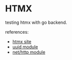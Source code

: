 # HTMX

testing htmx with go backend.

references:
- [htmx site](https://htmx.org/) 
- [uuid module](https://pkg.go.dev/github.com/google/uuid)
- [net/http module](https://pkg.go.dev/net/http)
